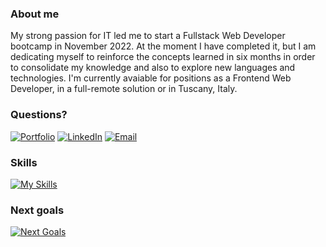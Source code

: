 ### About me
My strong passion for IT led me to start a Fullstack Web Developer bootcamp in November 2022. At the moment I have completed it, but I am dedicating myself to reinforce the concepts learned in six months in order to consolidate my knowledge and also to explore new languages and technologies.
I'm currently avaiable for positions as a Frontend Web Developer, in a full-remote solution or in Tuscany, Italy.
### Questions?
[![Portfolio](https://img.shields.io/badge/Portfolio-%2300A98F.svg?logo=adafruit&logoColor=white)](https://giaxup.github.io/portfolio/)
[![LinkedIn](https://img.shields.io/badge/LinkedIn-%230077B5.svg?logo=linkedin&logoColor=white)](https://www.linkedin.com/in/giacomo-della-peruta/)
[![Email](https://img.shields.io/badge/Email-%232CA01C.svg?logo=maildotru&logoColor=white)](mailto:giaxup@live.it)

### Skills
[![My Skills](https://skillicons.dev/icons?i=bootstrap,css,discord,eclipse,git,github,html,java,js,mysql,nodejs,ps,postgres,postman,react,redux,sass,spring,tailwind,ts,vscode)](https://skillicons.dev)
### Next goals
[![Next Goals](https://skillicons.dev/icons?i=angular,cs,nextjs)](https://skillicons.dev)
